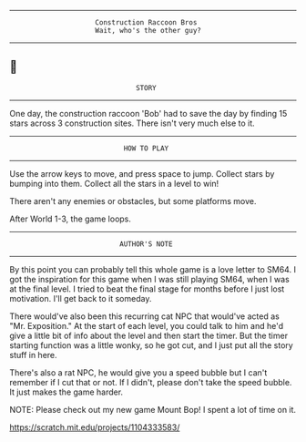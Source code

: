 ****************************************************************************
                         Construction Raccoon Bros
                         Wait, who's the other guy?
****************************************************************************
:raccoon:
----------------------------------------------------------------------------
                                   STORY
----------------------------------------------------------------------------

One day, the construction raccoon 'Bob' had to save the day by finding 15
stars across 3 construction sites. There isn't very much else to it.

----------------------------------------------------------------------------
                                HOW TO PLAY
----------------------------------------------------------------------------

Use the arrow keys to move, and press space to jump. Collect stars by
bumping into them. Collect all the stars in a level to win!

There aren't any enemies or obstacles, but some platforms move.

After World 1-3, the game loops.

----------------------------------------------------------------------------
                               AUTHOR'S NOTE
----------------------------------------------------------------------------

By this point you can probably tell this whole game is a love letter to
SM64. I got the inspiration for this game when I was still playing SM64,
when I was at the final level. I tried to beat the final stage for months
before I just lost motivation. I'll get back to it someday.

There would've also been this recurring cat NPC that would've acted as "Mr.
Exposition." At the start of each level, you could talk to him and he'd give
a little bit of info about the level and then start the timer. But the timer
starting function was a little wonky, so he got cut, and I just put all the
story stuff in here.

There's also a rat NPC, he would give you a speed bubble but I can't
remember if I cut that or not. If I didn't, please don't take the speed
bubble. It just makes the game harder.

NOTE: Please check out my new game Mount Bop! I spent a lot of time on it.

https://scratch.mit.edu/projects/1104333583/
